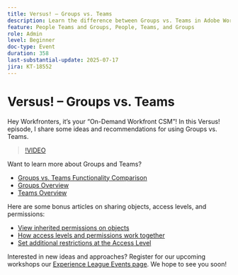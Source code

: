 ```yaml
---
title: Versus! – Groups vs. Teams
description: Learn the difference between Groups vs. Teams in Adobe Workfront for better structure, collaboration, and task management.
feature: People Teams and Groups, People, Teams, and Groups
role: Admin
level: Beginner
doc-type: Event
duration: 358
last-substantial-update: 2025-07-17
jira: KT-18552
---
```


# Versus! – Groups vs. Teams

Hey Workfronters, it’s your “On-Demand Workfront CSM”! In this Versus! episode, I share some ideas and recommendations for using Groups vs. Teams.  

>[!VIDEO](https://video.tv.adobe.com/v/3465273/?learn=on&enablevpops)

Want to learn more about Groups and Teams?  

* [Groups vs. Teams Functionality Comparison](https://experienceleague.adobe.com/en/docs/workfront/using/teams-groups/work-with-groups-teams/understanding-differences-and-similarities-between-groups-and-teams)
* [Groups Overview](https://experienceleague.adobe.com/en/docs/workfront/using/administration-and-setup/manage-groups/groups/groups)
* [Teams Overview](https://experienceleague.adobe.com/en/docs/workfront/using/teams-groups/create-manage-teams/teams-overview)

Here are some bonus articles on sharing objects, access levels, and permissions:  

* [View inherited permissions on objects](https://experienceleague.adobe.com/en/docs/workfront/using/basics/grant-request-object-permissions/view-inherited-permissions-on-objects)
* [How access levels and permissions work together](https://experienceleague.adobe.com/en/docs/workfront/using/administration-and-setup/add-users/access-levels/access-level-overview#how-access-levels-and-permissions-work-together) 
* [Set additional restrictions at the Access Level](https://experienceleague.adobe.com/en/docs/workfront/using/administration-and-setup/add-users/configure-access/create-modify-access-levels#planner-users:~:text=Click%20Set%20additional%20restrictions%2C%20then%20set%20any%20of%20the%20following%20restrictions%20for%20the%20access%20level)

Interested in new ideas and approaches? Register for our upcoming workshops our [Experience League Events page](https://experienceleague.adobe.com/en/events?filters=Workfront). We hope to see you soon!  


